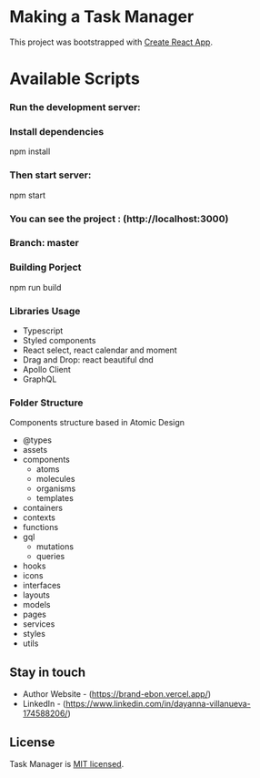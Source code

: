 # Making a Task Manager

This project was bootstrapped with [Create React App](https://github.com/facebook/create-react-app).

# Available Scripts

### Run the development server:

### Install dependencies
 npm install

### Then start server:
 npm start
 
 ### You can see the project : (http://localhost:3000) 
 ### Branch: master


### Building Porject
npm run build


### Libraries Usage

- Typescript
- Styled components
- React select, react calendar and moment
- Drag and Drop: react beautiful dnd
- Apollo Client
- GraphQL

### Folder Structure

Components structure based in Atomic Design
- @types
- assets
- components
  - atoms
  - molecules
  - organisms
  - templates
- containers
- contexts
- functions
- gql
  - mutations
  - queries
 - hooks
 - icons
 - interfaces
 - layouts
 - models
 - pages
 - services
 - styles
 - utils


## Stay in touch

- Author Website - (https://brand-ebon.vercel.app/)
- LinkedIn - (https://www.linkedin.com/in/dayanna-villanueva-174588206/)

## License

Task Manager is [MIT licensed](LICENSE).
